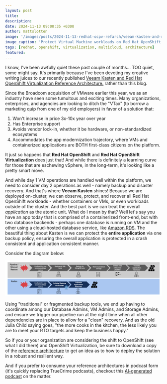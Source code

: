 ```yaml
---
layout: post
title: 
description: 
date: 2024-11-13 09:00:35 +0300
author: mattslotten
image: '/images/posts/2024-11-13-redhat-ocpv-refarch/veeam-kasten-and-red-hat-openshift-virtualization-reference-architecture.png'
image_caption: 'Protect Virtual Machine workloads on Red Hat OpenShift with Kasten by Veeam'
tags: [redhat, openshift, virtualization, multicloud, architecture]
featured:
---
```

I know, I've been awfully quiet these past couple of months... TOO quiet, some might say. It's primarily because I've been devoting my creative writing juices to our recently published <a href="https://www.veeam.com/resources/wp-veeam-kasten-red-hat-openshift-virtualization-reference-architecture.html" target="_blank">Veeam Kasten and Red Hat OpenShift Virtualization Reference Architecture.</a> rather than this blog.

Since the Broadcom acquisition of VMware earlier this year, we as an industry have seen some tumultous and exciting times. Many organizations, enterprises, and agencies are looking to ditch the "VTax" (to borrow a marketing quip from one of my old employers) in favor of a solution that:

1. Won't increase in price 3x-10x year over year
2. Has Enterprise support
3. Avoids vendor lock-in, whether it be hardware, or non-standardized ecosystems
4. Accommodates the app modernization trajectory, where VMs and containerized applications are BOTH first-class citizens on the platform.

It just so happens that **Red Hat OpenShift** and **Red Hat OpenShift Virtualization** does just that! And while there is definitely a learning curve for those that are eschewing vSphere, in the long-term, it's looking like a pretty smart move.

And while day 1 VM operations are handled well within the platform, we need to consider day 2 operations as well - namely backup and disaster recovery. And that's where **Veeam Kasten** shines! Because we are deployed on-cluster, we can observe, protect, and recover all Red Hat OpenShift workloads - whether containers or VMs, or even workloads outside of the cluster.  And the best part is we can treat the overall _application_ as the atomic unit.  What do I mean by that? Well let's say you have an app today that is comprised of a containerized front-end, but with two database backends - perhaps one database is running on VM and the other using a cloud-hosted database service, like <a href="https://aws.amazon.com/rds/" target="_blank">Amazon RDS</a>. The beautiful thing about Kasten is we can protect the **entire application** via one backup policy, ensuring the overall application is protected in a crash consistent and application consistent manner.

Consider the diagram below:

![Application Recovery Comparison](/images/posts/2024-11-13-redhat-ocpv-refarch/app_recovery_comparison.png)

Using "traditional" or fragmented backup tools, we end up having to coordinate among our Database Admins, VM Admins, and Storage Admins, and ensure we trigger our pipeline run at the right time when all other dependencies are in place to allow for a "clean" recovery.  And as the old Julia Child saying goes, "the more cooks in the kitchen, the less likely you are to meet your RTO targets and keep the business happy." 

So if you or your organization are considering the shift to OpenShift (see what I did there) and OpenShift Virtualization, be sure to download a copy of the <a href="https://www.veeam.com/resources/wp-veeam-kasten-red-hat-openshift-virtualization-reference-architecture.html" target="_blank">reference architecture</a> to get an idea as to how to deploy the solution in a robust and resilient way.

And if you prefer to consume your reference architectures in podcast form (it's quickly replacing TrueCrime podcasts), checkout this <a href="/resources/Veeam_OpenShift_RefArch_Podcast.mp4" target="_blank">AI-generated podcast</a> on the matter.
